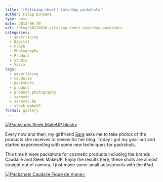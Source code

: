 ```yaml
---
title: '[PitsLamp-short] Saturday packshots'
author: Filip Bunkens
type: post
date: 2013-06-29
url: /blog/20130630_pitslamp-short-saturday-packshots
categories:
  - advertising
  - Digital
  - Flash
  - Photography
  - Product
  - Studio
  - Varia
tags:
  - advertising
  - caudalie
  - packshots
  - product
  - product photography
  - saravdv
  - saravdv.be
  - sleek makeUP
format: gallery
---
```

[![Packshots Sleek MakeUP blush>][1]](/images/blogposts/Photo-29-06-13-22-52-22.jpg)

Every now and then, my girlfriend <a href="http://www.saravdv.be/" title="SaraVdV.be | There are no endings, only new beginnings.." rel="sweeetheart, friend, met">Sara</a> asks me to take photos of the products she receives to review for her blog. Today I got my gear out and started experimenting with some new techniques for packshots.

This time it were packshots for cosmetic products including the brands Caudalie and Sleek MakeUP. Enjoy the results here, these shots are almost straight out of camera, I just made some small adjustments with the iPad.

[![Packshots Caudalie Figue de Vigne>][2]](/images/blogposts/20130629_packshots_sara-3236.jpg)

 [1]: /images/blogposts/Photo-29-06-13-22-52-22.jpg
 [2]: /images/blogposts/20130629_packshots_sara-3236.jpg
